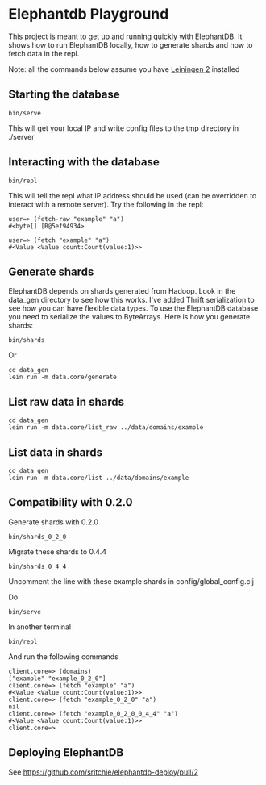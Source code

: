 # Elephantdb Playground

This project is meant to get up and running quickly with ElephantDB. It shows how to run ElephantDB locally, how to generate shards and how to fetch data in the repl.

Note: all the commands below assume you have [Leiningen 2](https://github.com/technomancy/leiningen) installed 

## Starting the database

    bin/serve
  
This will get your local IP and write config files to the tmp directory in ./server

## Interacting with the database

    bin/repl

This will tell the repl what IP address should be used (can be overridden to interact with a remote server). Try the following in the repl:
  
    user=> (fetch-raw "example" "a")
    #<byte[] [B@5ef94934>
    
    user=> (fetch "example" "a")
    #<Value <Value count:Count(value:1)>>
  
## Generate shards

ElephantDB depends on shards generated from Hadoop. Look in the data_gen directory to see how this works. 
I've added Thrift serialization to see how you can have flexible data types. To use the ElephantDB database you need to serialize the values to ByteArrays. Here is how you generate shards:

    bin/shards
    
Or
    
    cd data_gen
    lein run -m data.core/generate
  
## List raw data in shards

    cd data_gen
    lein run -m data.core/list_raw ../data/domains/example
  
## List data in shards

    cd data_gen
    lein run -m data.core/list ../data/domains/example

## Compatibility with 0.2.0
Generate shards with 0.2.0

    bin/shards_0_2_0
    
Migrate these shards to 0.4.4

    bin/shards_0_4_4

Uncomment the line with these example shards in config/global_config.clj

Do 
    
    bin/serve
    
In another terminal

    bin/repl

And run the following commands

    client.core=> (domains)
    ["example" "example_0_2_0"]
    client.core=> (fetch "example" "a")
    #<Value <Value count:Count(value:1)>>
    client.core=> (fetch "example_0_2_0" "a")
    nil
    client.core=> (fetch "example_0_2_0_0_4_4" "a")
    #<Value <Value count:Count(value:1)>>
    client.core=>

## Deploying ElephantDB

See https://github.com/sritchie/elephantdb-deploy/pull/2
